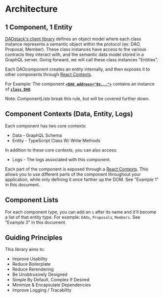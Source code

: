 # Architecture

## 1 Component, 1 Entity

[DAOstack's client library](https://github.com/daostack/client) defines an object model where each class instance represents a semantic object within the protocol (ex: DAO, Proposal, Member). These class instances have access to the various contracts they interact with, and the semantic data model stored in a GraphQL server. Going forward, we will call these class instances "Entities".

Each DAOcomponent creates an entity internally, and then exposes it to other components through [React Contexts](https://reactjs.org/docs/context.html).

For Example: The component [**`<DAO address="0x...">`**](./src/components/DAO.tsx) contains an instance of [**`class DAO`**](https://github.com/daostack/client/blob/master/src/dao.ts).

Note: ComponentLists break this rule, but will be covered further down.

## Component Contexts (Data, Entity, Logs)

Each component has two core contexts:

- Data - GraphQL Schema
- Entity - TypeScript Class W/ Write Methods

In addition to these core contexts, you can also access:

- Logs - The logs associated with this component.

Each part of the component is exposed through a [React Contexts](https://reactjs.org/docs/context.html). This allows you to use different parts of the component throughout your application, while only defining it once farther up the DOM. See "Example 1" in this document.

## Component Lists

For each component type, you can add an `s` after its name and it'll become a list of that entity type. For example: `DAOs`, `Proposals`, `Members`. See "Example 3" in this document.

## Guiding Principles

This library aims to:

- Improve Usability
- Reduce Boilerplate
- Reduce Rerendering
- Be Unobtrusively Designed
- Simple By Default, Complex If Desired
- Minimize & Encapsulate Dependencies
- Improve Logging / Tracability
